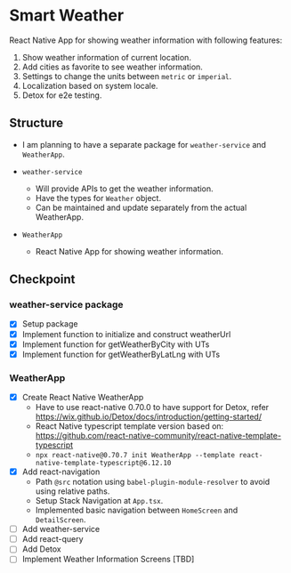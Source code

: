 # Smart Weather

React Native App for showing weather information with following features:

1. Show weather information of current location.
2. Add cities as favorite to see weather information.
3. Settings to change the units between `metric` or `imperial`.
4. Localization based on system locale.
5. Detox for e2e testing.

## Structure

- I am planning to have a separate package for `weather-service` and `WeatherApp`.

- `weather-service`
  - Will provide APIs to get the weather information.
  - Have the types for `Weather` object.
  - Can be maintained and update separately from the actual WeatherApp.

- `WeatherApp`
  - React Native App for showing weather information.

## Checkpoint

### weather-service package

- [x] Setup package
- [x] Implement function to initialize and construct weatherUrl
- [x] Implement function for getWeatherByCity with UTs
- [x] Implement function for getWeatherByLatLng with UTs

### WeatherApp

- [x] Create React Native WeatherApp
  - Have to use react-native 0.70.0 to have support for Detox, refer https://wix.github.io/Detox/docs/introduction/getting-started/
  - React Native typescript template version based on: https://github.com/react-native-community/react-native-template-typescript
  - `npx react-native@0.70.7 init WeatherApp --template react-native-template-typescript@6.12.10`
- [x] Add react-navigation
  - Path `@src` notation using `babel-plugin-module-resolver` to avoid using relative paths.
  - Setup Stack Navigation at `App.tsx`.
  - Implemented basic navigation between `HomeScreen` and `DetailScreen`.
- [ ] Add weather-service
- [ ] Add react-query
- [ ] Add Detox
- [ ] Implement Weather Information Screens [TBD]